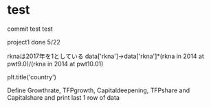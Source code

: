 # test

commit test
test

project1 done 5/22 

rknaは2017年を1としている
data['rkna']→data['rkna']*(rkna in 2014 at pwt9.0)/(rkna in 2014 at pwt10.01)

plt.title('country')

Define Growthrate, TFPgrowth, Capitaldeepening, TFPshare and Capitalshare and print last 1 row of data
